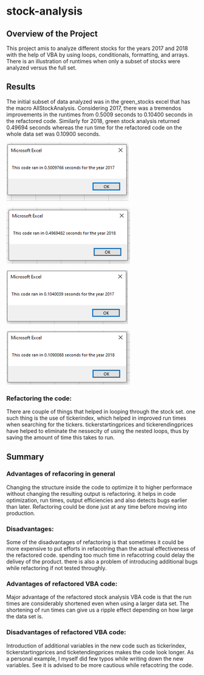 # stock-analysis
## Overview of the Project

This project amis to analyze different stocks for the years 2017 and 2018 with the help of VBA by using loops, conditionals, formatting, and arrays. There is an illustration of runtimes when only a subset of stocks were analyzed versus the full set.

## Results
The initial subset of data analyzed was in the green_stocks excel that has the macro AllStockAnalysis. Considering 2017, there was a tremendos improvements in the runtimes from 0.5009 seconds to 0.10400 seconds in the refactored code. Similarly for 2018, green stock analysis returned 0.49694 seconds whereas the run time for the refactored code on the whole data set was 0.10900 seconds.

![alt text](https://github.com/riteshnimmagadda/stock-analysis/blob/main/green_stocks_2017.png "Green Stocks 2017 data set run time")

![alt text](https://github.com/riteshnimmagadda/stock-analysis/blob/main/green_stocks_2018.png "Green Stocks 2018 data set run time")

![alt text](https://github.com/riteshnimmagadda/stock-analysis/blob/main/VBA_Challenge_2017.png "Full Dataset analysis run time for 2017")

![alt text](https://github.com/riteshnimmagadda/stock-analysis/blob/main/VBA_Challenge_2018.png "Full Dataset analysis run time for 2017")



### Refactoring the code:
There are couple of things that helped in looping through the stock set. one such thing is the use of tickerindex, which helped in improved run times when searching for the tickers. tickerstartingprices and tickerendingprices have helped to eliminate the nessecity of using the nested loops, thus by saving the amount of time this takes to run.


## Summary
### Advantages of refacoring in general
Changing the structure inside the code to optimize it to higher performace without changing the resulting output is refactoring. it helps in code optimization, run times, output efficiencies and also detects bugs earlier than later. Refactoring could be done just at any time before moving into production. 

### Disadvantages:
Some of the disadvantages of refactoring is that sometimes it could be more expensive to put efforts in refacotring than the actual effectiveness of the refactored code. spending too much time in refacotring could delay the delivey of the product. there is also a problem of introducing additional bugs while refactoring if not tested throughly.

### Advantages of refactored VBA code:
Major advantage of the refactored stock analysis VBA code is that the run times are considerably shortened even when using a larger data set. The shortening of run times can give us a ripple effect depending on how large the data set is.

### Disadvantages of refactored VBA code:
Introduction of additional variables in the new code such as tickerindex, tickerstartingprices and ticketendingprices makes the code look longer. As a personal example, I myself did few typos while writing down the new variables. See it is advised to be more cautious while refacotring the code.
